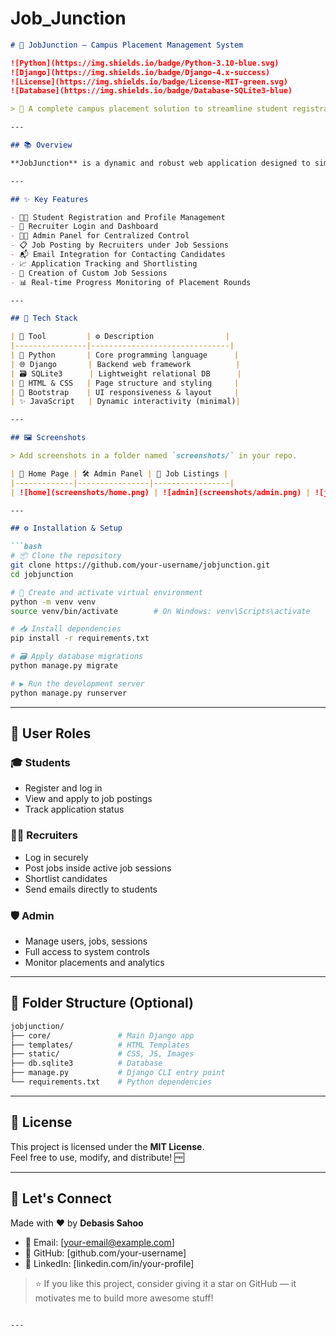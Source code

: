# Job_Junction


```markdown
# 💼 JobJunction – Campus Placement Management System

![Python](https://img.shields.io/badge/Python-3.10-blue.svg)
![Django](https://img.shields.io/badge/Django-4.x-success)
![License](https://img.shields.io/badge/License-MIT-green.svg)
![Database](https://img.shields.io/badge/Database-SQLite3-blue)

> 🚀 A complete campus placement solution to streamline student registrations, recruiter coordination, and job application workflows.

---

## 📚 Overview

**JobJunction** is a dynamic and robust web application designed to simplify the entire campus placement process. Built using Django, it bridges the gap between students, recruiters, and administrators — all under one digital roof. 🏫💻

---

## ✨ Key Features

- 👨‍🎓 Student Registration and Profile Management
- 🔐 Recruiter Login and Dashboard
- 🧑‍💼 Admin Panel for Centralized Control
- 📋 Job Posting by Recruiters under Job Sessions
- 📬 Email Integration for Contacting Candidates
- 📈 Application Tracking and Shortlisting
- 📅 Creation of Custom Job Sessions
- 📊 Real-time Progress Monitoring of Placement Rounds

---

## 🧰 Tech Stack

| 🔧 Tool         | ⚙️ Description                |
|----------------|-------------------------------|
| 🐍 Python       | Core programming language      |
| 🌐 Django       | Backend web framework          |
| 🗃️ SQLite3      | Lightweight relational DB      |
| 🎨 HTML & CSS   | Page structure and styling     |
| 🧩 Bootstrap    | UI responsiveness & layout     |
| ✨ JavaScript   | Dynamic interactivity (minimal)|

---

## 🖼️ Screenshots

> Add screenshots in a folder named `screenshots/` in your repo.

| 🎯 Home Page | 🛠️ Admin Panel | 📄 Job Listings |
|-------------|----------------|-----------------|
| ![home](screenshots/home.png) | ![admin](screenshots/admin.png) | ![jobs](screenshots/jobs.png) |

---

## ⚙️ Installation & Setup

```bash
# 📦 Clone the repository
git clone https://github.com/your-username/jobjunction.git
cd jobjunction

# 🧪 Create and activate virtual environment
python -m venv venv
source venv/bin/activate        # On Windows: venv\Scripts\activate

# 📥 Install dependencies
pip install -r requirements.txt

# 🗃️ Apply database migrations
python manage.py migrate

# ▶️ Run the development server
python manage.py runserver
```

---

## 👥 User Roles

### 🎓 Students
- Register and log in
- View and apply to job postings
- Track application status

### 🧑‍💼 Recruiters
- Log in securely
- Post jobs inside active job sessions
- Shortlist candidates
- Send emails directly to students

### 🛡️ Admin
- Manage users, jobs, sessions
- Full access to system controls
- Monitor placements and analytics

---

## 📌 Folder Structure (Optional)

```bash
jobjunction/
├── core/               # Main Django app
├── templates/          # HTML Templates
├── static/             # CSS, JS, Images
├── db.sqlite3          # Database
├── manage.py           # Django CLI entry point
└── requirements.txt    # Python dependencies
```

---

## 📄 License

This project is licensed under the **MIT License**.  
Feel free to use, modify, and distribute! 🆓

---

## 🤝 Let's Connect

Made with ❤️ by **Debasis Sahoo**

- 📧 Email: [your-email@example.com]
- 🔗 GitHub: [github.com/your-username]
- 💼 LinkedIn: [linkedin.com/in/your-profile]

> ⭐ If you like this project, consider giving it a star on GitHub — it motivates me to build more awesome stuff!

```

---
